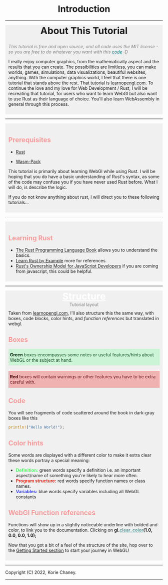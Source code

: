 <br>
<h1 style = "text-align: center;"> Introduction </h1>

---

<div style = "background-color : rgba(0, 0, 0, 0.05); text-align: center; ">
<span style="font-size : 30px;"><b>About This Tutorial</b></span>
</div>

<div style = "padding:2%;background-color : rgba(0, 0, 0, 0.05);">

<i style="color:grey;">This tutorial is free and open source, and all code uses the MIT license - so you are free to do whatever you want with this <a style="color:rgba(0, 125, 125, 1);" href="https://github.com/KorieDrakeChaney/Learn-WebGl-With-Rust" target="_blank">code</a> :D</i>

I really enjoy computer graphics, from the mathematically aspect and the results that you can create. The possibilities are limitless, you can make worlds, games, simulations, data visualizations, beautiful websites, anything. With the computer graphics world, I feel that there is one tutorial that stands above the rest. That tutorial is <a target="_blank" href="https://learnopengl.com">learnopengl.com</a>. To continue the love and my love for Web Development / Rust, I will be recreating that tutorial, for users who want to learn WebGl but also want to use Rust as their language of choice. You'll also learn WebAssembly in general through this process.
</div>

---

<div style = "padding:2%;background-color : rgba(0, 0, 0, 0.05);">
<h2 style="color:rgba(255, 125, 125, 0.75)">Prerequisites</h2>

* <a target="_blank" href="https://www.rust-lang.org/tools/install">Rust</a>

* <a target="_blank" href="https://rustwasm.github.io/wasm-pack/installer/">Wasm-Pack</a>

This tutorial is primarily about learning WebGl while using Rust. I will be hoping that you do have a basic understanding of Rust's syntax, as some of the code may confuse you if you have never used Rust before. What I will do, is describe the logic. 

If you do not know anything about rust, I will direct you to these following tutorials...
</div>

---

<div style = "padding:2%;background-color : rgba(0, 0, 0, 0.05);">
<h2 style="color:rgba(255, 125, 125, 0.75)">Learning Rust</h2>

* <a target="_blank" href="https://doc.rust-lang.org/book/">The Rust Programming Language Book</a> allows you to understand the basics. 
* <a target="_blank" href="https://doc.rust-lang.org/rust-by-example/">Learn Rust by Example</a> more for references. 
* <a target="_blank" href="https://blog.thoughtram.io/rust/2015/05/11/rusts-ownership-model-for-javascript-developers.html">Rust's Ownership Model for JavaScript Developers</a> if you are coming from javascript, this could be helpful.

</div>

---

<div style = "background-color : rgba(0, 0, 0, 0.05); text-align: center; ">
<span style="font-size : 30px;"><b><a style="color:white;" target ="_blank" href="https://webpack.js.org/">Structure</a></b></span>
<br>
<span style="color:grey">Tutorial layout</span>
</div>

<div style = "padding:2%;background-color : rgba(0, 0, 0, 0.05);">
    Taken from <a target="_blank" href="https://learnopengl.com/Introduction">learnopengl.com</a>, I'll also structure this the same way, with boxes, code blocks, color hints, and <i>function references</i> but translated in webgl.

<h2 style="color:rgba(255, 125, 125, 0.75)">Boxes</h2>

<div style="background-color : rgba(191, 245, 205, 0.75); padding:2% 1%"> <b style="color : rgba(7, 41, 16, 1)">Green</b> <span style="color : rgba(23, 87, 40, 1)">boxes encompasses some notes or useful features/hints about WebGL or the subject at hand.</span></div>
<br>
<div style="background-color : rgba(240, 156, 156, 0.75); padding:2% 1%"> <b style="color : rgba(79, 11, 11, 1)">Red</b> <span style="color : rgba(110, 25, 25, 1)">boxes will contain warnings or other features you have to be extra careful with.</span></div>

<h2 style="color:rgba(255, 125, 125, 0.75)">Code</h2>
You will see fragments of code scattered around the book in dark-gray boxes like this 

```rust
println!("Hello World!");

```
<h2 style="color:rgba(255, 125, 125, 0.75)">Color hints</h2>
Some words are displayed with a different color to make it extra clear these words portray a special meaning:

<ul>
  <li><b style="color : rgba(71, 255, 90, 1)">Definition:</b> green words specify a definition i.e. an important aspect/name of something you're likely to hear more often.</li>
  <li><b style="color : rgba(232, 50, 37, 1)">Program structure:</b> red words specify function names or class names.</li>
  <li><b style="color : rgba(65, 71, 250, 1)">Variables:</b> blue words specify variables including all WebGL constants</li>
</ul>


<h2 style="color:rgba(255, 125, 125, 0.75)">WebGl Function references</h2>
Functions will show up in a slightly noticeable underline with bolded and color, to link you to the documentation. Clicking on <b>gl.<a style="color:rgba(100, 155, 155, 1); text-decoration:underline;"href="https://rustwasm.github.io/wasm-bindgen/api/web_sys/struct.WebGl2RenderingContext.html#method.clear_color" target="_blank">clear_color</a>(1.0, 0.0, 0.0, 1.0);</b>

Now that you got a bit of a feel of the structure of the site, hop over to the <a href="./chapter_1.html">Getting Started section</a> to start your journey in WebGL! 
</div>

---

Copyright (C) 2022, Korie Chaney.

---


